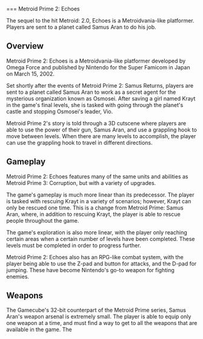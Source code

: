 
===
Metroid Prime 2: Echoes

The sequel to the hit Metroid: 2.0, Echoes is a Metroidvania-like platformer. Players are sent to a planet called Samus Aran to do his job.

## Overview

Metroid Prime 2: Echoes is a Metroidvania-like platformer developed by Omega Force and published by Nintendo for the Super Famicom in Japan on March 15, 2002.

Set shortly after the events of Metroid Prime 2: Samus Returns, players are sent to a planet called Samus Aran to work as a secret agent for the mysterious organization known as Osmosei. After saving a girl named Krayt in the game's final levels, she is tasked with going through the planet's castle and stopping Osmosei's leader, Vio.

Metroid Prime 2's story is told through a 3D cutscene where players are able to use the power of their gun, Samus Aran, and use a grappling hook to move between levels. When there are many levels to accomplish, the player can use the grappling hook to travel in different directions.

## Gameplay

Metroid Prime 2: Echoes features many of the same units and abilities as Metroid Prime 3: Corruption, but with a variety of upgrades.

The game's gameplay is much more linear than its predecessor. The player is tasked with rescuing Krayt in a variety of scenarios; however, Krayt can only be rescued one time. This is a change from Metroid Prime: Samus Aran, where, in addition to rescuing Krayt, the player is able to rescue people throughout the game.

The game's exploration is also more linear, with the player only reaching certain areas when a certain number of levels have been completed. These levels must be completed in order to progress further.

Metroid Prime 2: Echoes also has an RPG-like combat system, with the player being able to use the Z-pad and button for attacks, and the D-pad for jumping. These have become Nintendo's go-to weapon for fighting enemies.

## Weapons

The Gamecube's 32-bit counterpart of the Metroid Prime series, Samus Aran's weapon arsenal is extremely small. The player is able to equip only one weapon at a time, and must find a way to get to all the weapons that are available in the game. The
